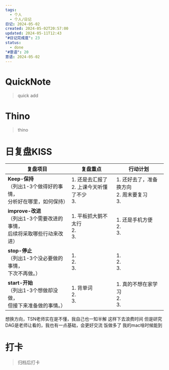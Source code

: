 ```yaml
---
tags:
  - 个人
  - 个人/日记
日记: 2024-05-02
created: 2024-05-02T20:57:00
updated: 2024-05-11T12:43
"#日记完成度": 23
status:
  - done
"#意语": 20
意语: 2024-05-02
---
```

# QuickNote
> quick add

# Thino
> thino

# 日复盘KISS
| **复盘项目**                                             | **复盘重点**                         | **行动计划**                         |
| ---------------------------------------------------- | -------------------------------- | -------------------------------- |
| **Keep-保持**<br>（列出1-3个做得好的事情，<br>   分析好在哪里，如何保持）     | 1.  还是去汇报了<br>2. 上课今天听懂了不少<br>3. | 1.  还好去了，准备换方向<br>2. 周末要复习<br>3. |
| **improve-改进**<br>（列出1-3个需要改进的事情，<br>  后续将采取哪些行动来改进） | 1.  平板抓大鹅不太行<br>2. <br>3.        | 1.  还是手机方便<br>2. <br>3.          |
| **stop-停止**<br>（列出1-3个没必要做的事情，<br>下次不再做。）            | 1.  <br>2. <br>3.                | 1.  <br>2. <br>3.                |
| **start-开始**<br>（列出1-3个想做却没做，<br>但接下来准备做的事情。）        | 1.  背单词<br>2. <br>3.             | 1.  真的不想在家学习<br>2. <br>3.        |
想换方向，TSN老师实在是不懂，我自己也一知半解
这样下去浪费时间
但是研究DAG是老师让看的，我也有一点基础，会更好交流
饭做多了
我的mac啥时候能到
# 打卡
> 归档后打卡


